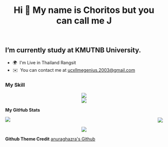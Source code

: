 
<h1 align="center"> Hi 👋 My name is Choritos but you can call me J </h1> <br>

I’m currently study at **KMUTNB University**.
-----------------------------------------

* 🌍  I'm Live in Thailand Rangsit
* ✉️  You can contact me at [ucxllmegenius.2003@gmail.com](mailto:ucxllmegenius.2003@gmail.com)
<p align="center"><h3>My Skill</h3></p>
<p align="center">
  
  <a href="https://skillicons.dev">
    <img src="https://skillicons.dev/icons?i=js,html,css,cpp,figma,git,github" />
  </a>
  <br>
  <a href="https://skillicons.dev">
    <img src="https://skillicons.dev/icons?i=java,lua,mongodb,py,php,react,express" />
  </a>
</p>

<b>My GitHub Stats</b>


<p><img align="left" src="https://github-readme-stats.vercel.app/api/top-langs?username=JohnEleanor&show_icons=true&locale=en&layout=compact&show_icons=true&theme=radical""  /></p>

<p align="right">&nbsp;<img align="center" src="https://github-readme-stats.vercel.app/api?username=JohnEleanor&show_icons=true&locale=en&show_icons=true&theme=radical"" /></p>

<p align="center"><img  src="https://github-readme-streak-stats.herokuapp.com/?user=JohnEleanor&show_icons=true&theme=radical""/></p>



**Github Theme Credit**
[ anuraghazra's Github ](https://github.com/anuraghazra/github-readme-stats)


